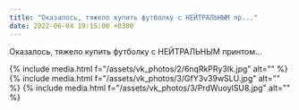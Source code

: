```yaml
---
title: "Оказалось, тяжело купить футболку с НЕЙТРАЛЬНЫМ пр..."
date: 2022-06-04 19:15:00 +0300
---
```


Оказалось, тяжело купить футболку с НЕЙТРАЛЬНЫМ принтом...


{% include media.html f="/assets/vk_photos/2/6nqRkPRy3Ik.jpg" alt="" %}
{% include media.html f="/assets/vk_photos/3/GfY3v39wSLU.jpg" alt="" %}
{% include media.html f="/assets/vk_photos/3/PrdWuoylSU8.jpg" alt="" %}
